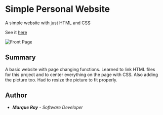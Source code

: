 # Simple Personal Website

A simple website with just HTML and CSS

See it [here](https://github.com/Mray2k4/Task-1-Simple-Personal-Website.git)

![Front Page](/resources/images/Screenshot%20Front%20Page.jpg)

## Summary
A basic website with page changing functions. Learned to link HTML files for this project and to center everything on the page with CSS. Also adding the picture too. Had to resize the picture to fit properly.

## Author
* ***Marque Ray*** - *Software Developer*
